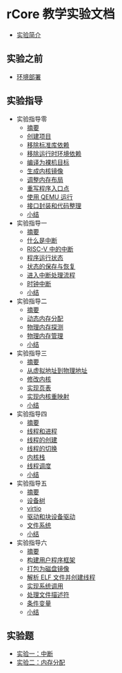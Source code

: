 # rCore 教学实验文档

* [实验简介](README.md)

<!--
## 开发笔记
* [文档代码划分](docs/format/partition.md)
* [文档格式规范](docs/format/doc.md)
* [代码格式规范](docs/format/code.md)
-->

## 实验之前
<!-- TODO * [Rust 基础介绍](docs/pre-lab/rust.md)  -->
<!-- TODO * [操作系统背景知识](docs/pre-lab/os.md) -->
* [环境部署](docs/pre-lab/env.md)

## 实验指导
* 实验指导零
  * [摘要](docs/lab-0/guide/intro.md)
  * [创建项目](docs/lab-0/guide/part-1.md)
  * [移除标准库依赖](docs/lab-0/guide/part-2.md)
  * [移除运行时环境依赖](docs/lab-0/guide/part-3.md)
  * [编译为裸机目标](docs/lab-0/guide/part-4.md)
  * [生成内核镜像](docs/lab-0/guide/part-5.md)
  * [调整内存布局](docs/lab-0/guide/part-6.md)
  * [重写程序入口点](docs/lab-0/guide/part-7.md)
  * [使用 QEMU 运行](docs/lab-0/guide/part-8.md)
  * [接口封装和代码整理](docs/lab-0/guide/part-9.md)
  * [小结](docs/lab-0/guide/summary.md)
* 实验指导一
  * [摘要](docs/lab-1/guide/intro.md)
  * [什么是中断](docs/lab-1/guide/part-1.md)
  * [RISC-V 中的中断](docs/lab-1/guide/part-2.md)
  * [程序运行状态](docs/lab-1/guide/part-3.md)
  * [状态的保存与恢复](docs/lab-1/guide/part-4.md)
  * [进入中断处理流程](docs/lab-1/guide/part-5.md)
  * [时钟中断](docs/lab-1/guide/part-6.md)
  * [小结](docs/lab-1/guide/summary.md)
* 实验指导二
  * [摘要](docs/lab-2/guide/intro.md)
  * [动态内存分配](docs/lab-2/guide/part-1.md)
  * [物理内存探测](docs/lab-2/guide/part-2.md)
  * [物理内存管理](docs/lab-2/guide/part-3.md)
  * [小结](docs/lab-2/guide/summary.md)
* 实验指导三
  * [摘要](docs/lab-3/guide/intro.md)
  * [从虚拟地址到物理地址](docs/lab-3/guide/part-1.md)
  * [修改内核](docs/lab-3/guide/part-2.md)
  * [实现页表](docs/lab-3/guide/part-3.md)
  * [实现内核重映射](docs/lab-3/guide/part-4.md)
  * [小结](docs/lab-3/guide/summary.md)
* 实验指导四
  * [摘要](docs/lab-4/guide/intro.md)
  * [线程和进程](docs/lab-4/guide/part-1.md)
  * [线程的创建](docs/lab-4/guide/part-2.md)
  * [线程的切换](docs/lab-4/guide/part-3.md)
  * [内核栈](docs/lab-4/guide/part-4.md)
  * [线程调度](docs/lab-4/guide/part-5.md)
  * [小结](docs/lab-4/guide/summary.md)
* 实验指导五
  * [摘要](docs/lab-5/guide/intro.md)
  * [设备树](docs/lab-5/guide/part-1.md)
  * [virtio](docs/lab-5/guide/part-2.md)
  * [驱动和块设备驱动](docs/lab-5/guide/part-3.md)
  * [文件系统](docs/lab-5/guide/part-4.md)
  * [小结](docs/lab-5/guide/summary.md)
* 实验指导六
  * [摘要](docs/lab-6/guide/intro.md)
  * [构建用户程序框架](docs/lab-6/guide/part-1.md)
  * [打包为磁盘镜像](docs/lab-6/guide/part-2.md)
  * [解析 ELF 文件并创建线程](docs/lab-6/guide/part-3.md)
  * [实现系统调用](docs/lab-6/guide/part-4.md)
  * [处理文件描述符](docs/lab-6/guide/part-5.md)
  * [条件变量](docs/lab-6/guide/part-6.md)
  * [小结](docs/lab-6/guide/summary.md)

## 实验题
* [实验一：中断](docs/lab-1/practice.md)
* [实验二：内存分配](docs/lab-2/practice.md)